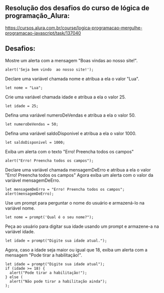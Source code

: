 ## Resolução dos desafios do curso de lógica de programação_Alura: 

<https://cursos.alura.com.br/course/logica-programacao-mergulhe-programacao-javascript/task/137040>

## Desafios:

Mostre um alerta com a mensagem "Boas vindas ao nosso site!".
```
alert('Seja bem vindo  ao nosso site!');
```

Declare uma variável chamada nome e atribua a ela o valor "Lua".
```
let nome = "Lua";
```

Crie uma variável chamada idade e atribua a ela o valor 25.
```
let idade = 25;
```

Defina uma variável numeroDeVendas e atribua a ela o valor 50.
```
let numeroDeVendas = 50;
```

Defina uma variável saldoDisponivel e atribua a ela o valor 1000.
```
let saldoDisponivel = 1000;
```

Exiba um alerta com o texto "Erro! Preencha todos os campos"
```
alert("Erro! Preencha todos os campos");
```

Declare uma variável chamada mensagemDeErro e atribua a ela o valor "Erro! Preencha todos os campos" Agora exiba um alerta com o valor da variável mensagemDeErro.
```
let mensagemDeErro = "Erro! Preencha todos os campos";
alert(mensagemDeErro);
```

Use um prompt para perguntar o nome do usuário e armazená-lo na variável nome.
```
let nome = prompt('Qual é o seu nome?");
```

Peça ao usuário para digitar sua idade usando um prompt e armazene-a na variável idade.
```
let idade = prompt("Digite sua idade atual.");
```

Agora, caso a idade seja maior ou igual que 18, exiba um alerta com a mensagem "Pode tirar a habilitação!".
```
let idade = prompt("Digite sua idade atual");
if (idade >= 18) {
  alert("Pode tirar a habilitação!");
} else (
  alert("Não pode tirar a habilitação ainda");
);


